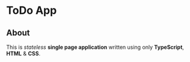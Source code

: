 # ToDo App
## About
This is _stateless_ **single page application** written using only **TypeScript**, **HTML** & **CSS**. 